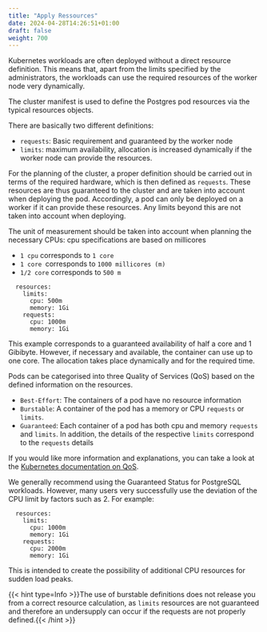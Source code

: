 ```yaml
---
title: "Apply Ressources"
date: 2024-04-28T14:26:51+01:00
draft: false
weight: 700
---
```


Kubernetes workloads are often deployed without a direct resource definition. This means that, apart from the limits specified by the administrators, the workloads can use the required resources of the worker node very dynamically. 

The cluster manifest is used to define the Postgres pod resources via the typical resources objects.

There are basically two different definitions:
- `requests`: Basic requirement and guaranteed by the worker node
- `limits`: maximum availability, allocation is increased dynamically if the worker node can provide the resources.

For the planning of the cluster, a proper definition should be carried out in terms of the required hardware, which is then defined as `requests`. These resources are thus guaranteed to the cluster and are taken into account when deploying the pod. Accordingly, a pod can only be deployed on a worker if it can provide these resources. Any limits beyond this are not taken into account when deploying.

The unit of measurement should be taken into account when planning the necessary CPUs: 
cpu specifications are based on millicores
- `1 cpu` corresponds to `1 core`
- `1 core `corresponds to `1000 millicores (m)`
- `1/2 core` corresponds to `500 m`

```
  resources:
    limits:
      cpu: 500m
      memory: 1Gi
    requests:
      cpu: 1000m
      memory: 1Gi
```

This example corresponds to a guaranteed availability of half a core and 1 Gibibyte. However, if necessary and available, the container can use up to one core. The allocation takes place dynamically and for the required time.

Pods can be categorised into three Quality of Services (QoS) based on the defined information on the resources. 
    
- `Best-Effort`: The containers of a pod have no resource information
- `Burstable`: A container of the pod has a memory or CPU `requests` or `limits`.  
- `Guaranteed`: Each container of a pod has both cpu and memory `requests` and `limits`. In addition, the details of the respective `limits` correspond to the `requests` details 

If you would like more information and explanations, you can take a look at the [Kubernetes documentation on QoS](https://kubernetes.io/docs/tasks/configure-pod-container/quality-service-pod/#qos-classes).

We generally recommend using the Guaranteed Status for PostgreSQL workloads. However, many users very successfully use the deviation of the CPU limit by factors such as 2. 
For example: 
```
  resources:
    limits:
      cpu: 1000m
      memory: 1Gi
    requests:
      cpu: 2000m
      memory: 1Gi
```
This is intended to create the possibility of additional CPU resources for sudden load peaks. 

{{< hint type=Info >}}The use of burstable definitions does not release you from a correct resource calculation, as `limits` resources are not guaranteed and therefore an undersupply can occur if the requests are not properly defined.{{< /hint >}}
